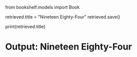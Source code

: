 from bookshelf.models import Book

retrieved.title = "Nineteen Eighty-Four"
retrieved.save()

print(retrieved.title)
# Output: Nineteen Eighty-Four
